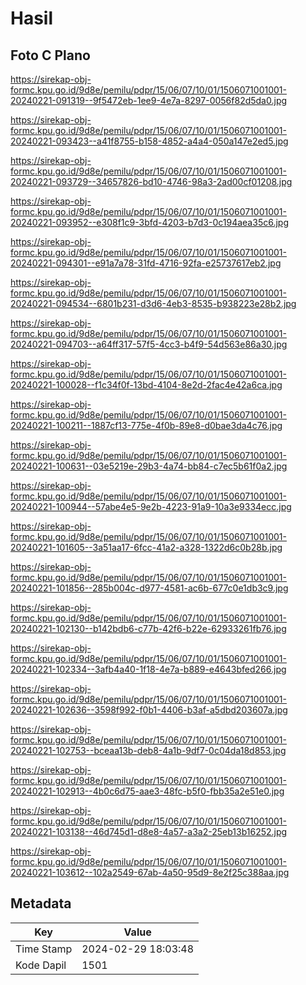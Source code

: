 # Hasil

## Foto C Plano

https://sirekap-obj-formc.kpu.go.id/9d8e/pemilu/pdpr/15/06/07/10/01/1506071001001-20240221-091319--9f5472eb-1ee9-4e7a-8297-0056f82d5da0.jpg

https://sirekap-obj-formc.kpu.go.id/9d8e/pemilu/pdpr/15/06/07/10/01/1506071001001-20240221-093423--a41f8755-b158-4852-a4a4-050a147e2ed5.jpg

https://sirekap-obj-formc.kpu.go.id/9d8e/pemilu/pdpr/15/06/07/10/01/1506071001001-20240221-093729--34657826-bd10-4746-98a3-2ad00cf01208.jpg

https://sirekap-obj-formc.kpu.go.id/9d8e/pemilu/pdpr/15/06/07/10/01/1506071001001-20240221-093952--e308f1c9-3bfd-4203-b7d3-0c194aea35c6.jpg

https://sirekap-obj-formc.kpu.go.id/9d8e/pemilu/pdpr/15/06/07/10/01/1506071001001-20240221-094301--e91a7a78-31fd-4716-92fa-e25737617eb2.jpg

https://sirekap-obj-formc.kpu.go.id/9d8e/pemilu/pdpr/15/06/07/10/01/1506071001001-20240221-094534--6801b231-d3d6-4eb3-8535-b938223e28b2.jpg

https://sirekap-obj-formc.kpu.go.id/9d8e/pemilu/pdpr/15/06/07/10/01/1506071001001-20240221-094703--a64ff317-57f5-4cc3-b4f9-54d563e86a30.jpg

https://sirekap-obj-formc.kpu.go.id/9d8e/pemilu/pdpr/15/06/07/10/01/1506071001001-20240221-100028--f1c34f0f-13bd-4104-8e2d-2fac4e42a6ca.jpg

https://sirekap-obj-formc.kpu.go.id/9d8e/pemilu/pdpr/15/06/07/10/01/1506071001001-20240221-100211--1887cf13-775e-4f0b-89e8-d0bae3da4c76.jpg

https://sirekap-obj-formc.kpu.go.id/9d8e/pemilu/pdpr/15/06/07/10/01/1506071001001-20240221-100631--03e5219e-29b3-4a74-bb84-c7ec5b61f0a2.jpg

https://sirekap-obj-formc.kpu.go.id/9d8e/pemilu/pdpr/15/06/07/10/01/1506071001001-20240221-100944--57abe4e5-9e2b-4223-91a9-10a3e9334ecc.jpg

https://sirekap-obj-formc.kpu.go.id/9d8e/pemilu/pdpr/15/06/07/10/01/1506071001001-20240221-101605--3a51aa17-6fcc-41a2-a328-1322d6c0b28b.jpg

https://sirekap-obj-formc.kpu.go.id/9d8e/pemilu/pdpr/15/06/07/10/01/1506071001001-20240221-101856--285b004c-d977-4581-ac6b-677c0e1db3c9.jpg

https://sirekap-obj-formc.kpu.go.id/9d8e/pemilu/pdpr/15/06/07/10/01/1506071001001-20240221-102130--b142bdb6-c77b-42f6-b22e-62933261fb76.jpg

https://sirekap-obj-formc.kpu.go.id/9d8e/pemilu/pdpr/15/06/07/10/01/1506071001001-20240221-102334--3afb4a40-1f18-4e7a-b889-e4643bfed266.jpg

https://sirekap-obj-formc.kpu.go.id/9d8e/pemilu/pdpr/15/06/07/10/01/1506071001001-20240221-102636--3598f992-f0b1-4406-b3af-a5dbd203607a.jpg

https://sirekap-obj-formc.kpu.go.id/9d8e/pemilu/pdpr/15/06/07/10/01/1506071001001-20240221-102753--bceaa13b-deb8-4a1b-9df7-0c04da18d853.jpg

https://sirekap-obj-formc.kpu.go.id/9d8e/pemilu/pdpr/15/06/07/10/01/1506071001001-20240221-102913--4b0c6d75-aae3-48fc-b5f0-fbb35a2e51e0.jpg

https://sirekap-obj-formc.kpu.go.id/9d8e/pemilu/pdpr/15/06/07/10/01/1506071001001-20240221-103138--46d745d1-d8e8-4a57-a3a2-25eb13b16252.jpg

https://sirekap-obj-formc.kpu.go.id/9d8e/pemilu/pdpr/15/06/07/10/01/1506071001001-20240221-103612--102a2549-67ab-4a50-95d9-8e2f25c388aa.jpg


## Metadata

| Key        | Value               |
| ---------- | ------------------- |
| Time Stamp | 2024-02-29 18:03:48 |
| Kode Dapil | 1501                |



